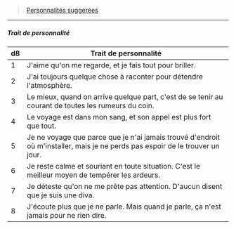 ﻿---
!PersonalityTraitItem
Table: >+
  |d8|Trait de personnalité|

  |---|---|

  |1|J'aime qu'on me regarde, et je fais tout pour <!--br-->briller.|

  |2|J'ai toujours quelque chose à raconter pour <!--br-->détendre l'atmosphère.|

  |3|Le mieux, quand on arrive quelque part, c'est <!--br-->de se tenir au courant de toutes les rumeurs du <!--br-->coin.|

  |4|Le voyage est dans mon sang, et son appel est <!--br-->plus fort que tout.|

  |5|Je ne voyage que parce que je n'ai jamais <!--br-->trouvé d'endroit où m'installer, mais je ne <!--br-->perds pas espoir de le trouver un jour.|

  |6|Je reste calme et souriant en toute situation. <!--br-->C'est le meilleur moyen de tempérer les <!--br-->ardeurs.|

  |7|Je déteste qu'on ne me prête pas attention. <!--br-->D'aucun disent que je suis une diva.|

  |8|J'écoute plus que je ne parle. Mais quand je <!--br-->parle, ça n'est jamais pour ne rien dire.|

Id: background_itinerant_hd.md#trait-de-personnalité
ParentLink: background_itinerant_hd.md#personnalités-suggérées
Name: Trait de personnalité
ParentName: Personnalités suggérées
NameLevel: 5
Attributes:
  Name: Trait de personnalité
  Markdown: >+
    ##### <!--Name-->Trait de personnalité<!--/Name-->


    |d8|Trait de personnalité|

    |---|---|

    |1|J'aime qu'on me regarde, et je fais tout pour <!--br-->briller.|

    |2|J'ai toujours quelque chose à raconter pour <!--br-->détendre l'atmosphère.|

    |3|Le mieux, quand on arrive quelque part, c'est <!--br-->de se tenir au courant de toutes les rumeurs du <!--br-->coin.|

    |4|Le voyage est dans mon sang, et son appel est <!--br-->plus fort que tout.|

    |5|Je ne voyage que parce que je n'ai jamais <!--br-->trouvé d'endroit où m'installer, mais je ne <!--br-->perds pas espoir de le trouver un jour.|

    |6|Je reste calme et souriant en toute situation. <!--br-->C'est le meilleur moyen de tempérer les <!--br-->ardeurs.|

    |7|Je déteste qu'on ne me prête pas attention. <!--br-->D'aucun disent que je suis une diva.|

    |8|J'écoute plus que je ne parle. Mais quand je <!--br-->parle, ça n'est jamais pour ne rien dire.|

  Table: >+
    |d8|Trait de personnalité|

    |---|---|

    |1|J'aime qu'on me regarde, et je fais tout pour <!--br-->briller.|

    |2|J'ai toujours quelque chose à raconter pour <!--br-->détendre l'atmosphère.|

    |3|Le mieux, quand on arrive quelque part, c'est <!--br-->de se tenir au courant de toutes les rumeurs du <!--br-->coin.|

    |4|Le voyage est dans mon sang, et son appel est <!--br-->plus fort que tout.|

    |5|Je ne voyage que parce que je n'ai jamais <!--br-->trouvé d'endroit où m'installer, mais je ne <!--br-->perds pas espoir de le trouver un jour.|

    |6|Je reste calme et souriant en toute situation. <!--br-->C'est le meilleur moyen de tempérer les <!--br-->ardeurs.|

    |7|Je déteste qu'on ne me prête pas attention. <!--br-->D'aucun disent que je suis une diva.|

    |8|J'écoute plus que je ne parle. Mais quand je <!--br-->parle, ça n'est jamais pour ne rien dire.|

AttributesDictionary: >+
  Name: Trait de personnalité

  Markdown: >+

    ##### <!--Name-->Trait de personnalité<!--/Name-->





    |d8|Trait de personnalité|



    |---|---|



    |1|J'aime qu'on me regarde, et je fais tout pour <!--br-->briller.|



    |2|J'ai toujours quelque chose à raconter pour <!--br-->détendre l'atmosphère.|



    |3|Le mieux, quand on arrive quelque part, c'est <!--br-->de se tenir au courant de toutes les rumeurs du <!--br-->coin.|



    |4|Le voyage est dans mon sang, et son appel est <!--br-->plus fort que tout.|



    |5|Je ne voyage que parce que je n'ai jamais <!--br-->trouvé d'endroit où m'installer, mais je ne <!--br-->perds pas espoir de le trouver un jour.|



    |6|Je reste calme et souriant en toute situation. <!--br-->C'est le meilleur moyen de tempérer les <!--br-->ardeurs.|



    |7|Je déteste qu'on ne me prête pas attention. <!--br-->D'aucun disent que je suis une diva.|



    |8|J'écoute plus que je ne parle. Mais quand je <!--br-->parle, ça n'est jamais pour ne rien dire.|



  Table: >+

    |d8|Trait de personnalité|



    |---|---|



    |1|J'aime qu'on me regarde, et je fais tout pour <!--br-->briller.|



    |2|J'ai toujours quelque chose à raconter pour <!--br-->détendre l'atmosphère.|



    |3|Le mieux, quand on arrive quelque part, c'est <!--br-->de se tenir au courant de toutes les rumeurs du <!--br-->coin.|



    |4|Le voyage est dans mon sang, et son appel est <!--br-->plus fort que tout.|



    |5|Je ne voyage que parce que je n'ai jamais <!--br-->trouvé d'endroit où m'installer, mais je ne <!--br-->perds pas espoir de le trouver un jour.|



    |6|Je reste calme et souriant en toute situation. <!--br-->C'est le meilleur moyen de tempérer les <!--br-->ardeurs.|



    |7|Je déteste qu'on ne me prête pas attention. <!--br-->D'aucun disent que je suis une diva.|



    |8|J'écoute plus que je ne parle. Mais quand je <!--br-->parle, ça n'est jamais pour ne rien dire.|



---
> [Personnalités suggérées](hd_background_itinerant_personnalites_suggerees.md)

---

##### Trait de personnalité

|d8|Trait de personnalité|
|---|---|
|1|J'aime qu'on me regarde, et je fais tout pour briller.|
|2|J'ai toujours quelque chose à raconter pour détendre l'atmosphère.|
|3|Le mieux, quand on arrive quelque part, c'est de se tenir au courant de toutes les rumeurs du coin.|
|4|Le voyage est dans mon sang, et son appel est plus fort que tout.|
|5|Je ne voyage que parce que je n'ai jamais trouvé d'endroit où m'installer, mais je ne perds pas espoir de le trouver un jour.|
|6|Je reste calme et souriant en toute situation. C'est le meilleur moyen de tempérer les ardeurs.|
|7|Je déteste qu'on ne me prête pas attention. D'aucun disent que je suis une diva.|
|8|J'écoute plus que je ne parle. Mais quand je parle, ça n'est jamais pour ne rien dire.|

